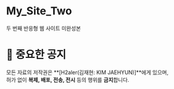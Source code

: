 # My_Site_Two
두 번째 반응형 웹 사이트 미완성본

# 📢 중요한 공지

모든 자료의 저작권은 **[H2aler(김재현: KIM JAEHYUN)]**에게 있으며,  
허가 없이 **복제, 배포, 전송, 전시** 등의 행위를 **금지**합니다.
